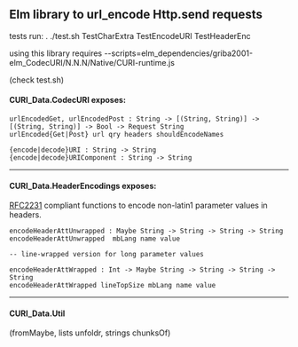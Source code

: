 ## Elm library to url_encode Http.send requests

tests run: . ./test.sh TestCharExtra TestEncodeURI TestHeaderEnc

using this library requires 
   --scripts=elm_dependencies/griba2001-elm_CodecURI/N.N.N/Native/CURI-runtime.js 

(check test.sh)

#### CURI_Data.CodecURI exposes:

````
urlEncodedGet, urlEncodedPost : String -> [(String, String)] -> [(String, String)] -> Bool -> Request String
urlEncoded{Get|Post} url qry headers shouldEncodeNames

{encode|decode}URI : String -> String
{encode|decode}URIComponent : String -> String
````
------------------

#### CURI_Data.HeaderEncodings exposes:

[RFC2231](https://tools.ietf.org/html/rfc2231) compliant functions to encode non-latin1 parameter values in headers.   

````
encodeHeaderAttUnwrapped : Maybe String -> String -> String -> String
encodeHeaderAttUnwrapped  mbLang name value

-- line-wrapped version for long parameter values

encodeHeaderAttWrapped : Int -> Maybe String -> String -> String -> String        
encodeHeaderAttWrapped lineTopSize mbLang name value
````
------------------

#### CURI_Data.Util 

(fromMaybe, lists unfoldr, strings chunksOf)


